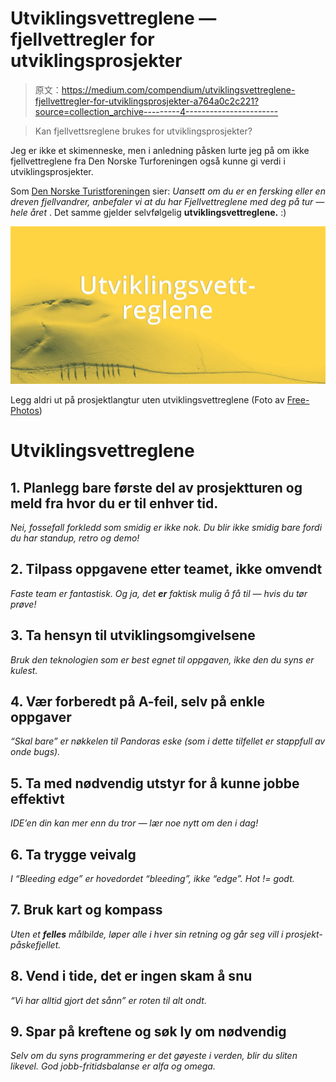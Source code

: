 # Utviklingsvettreglene — fjellvettregler for utviklingsprosjekter

> 原文：<https://medium.com/compendium/utviklingsvettreglene-fjellvettregler-for-utviklingsprosjekter-a764a0c2c221?source=collection_archive---------4----------------------->

> Kan fjellvettsreglene brukes for utviklingsprosjekter?

Jeg er ikke et skimenneske, men i anledning påsken lurte jeg på om ikke fjellvettreglene fra Den Norske Turforeningen også kunne gi verdi i utviklingsprosjekter.

Som [Den Norske Turistforeningen](https://www.dnt.no/fjellvett/) sier: *Uansett om du er en fersking eller en dreven fjellvandrer, anbefaler vi at du har Fjellvettreglene med deg på tur — hele året* . Det samme gjelder selvfølgelig **utviklingsvettreglene.** :)

![](img/8b249ffc67f85b98e183e4dea39c6927.png)

Legg aldri ut på prosjektlangtur uten utviklingsvettreglene (Foto av [Free-Photos](https://pixabay.com/users/free-photos-242387/))

# Utviklingsvettreglene

## 1\. Planlegg bare første del av prosjektturen og meld fra hvor du er til enhver tid.

*Nei, fossefall forkledd som smidig er ikke nok. Du blir ikke smidig bare fordi du har standup, retro og demo!*

## 2\. Tilpass oppgavene etter teamet, ikke omvendt

*Faste team er fantastisk. Og ja, det* ***er*** *faktisk mulig å få til — hvis du tør prøve!*

## 3\. Ta hensyn til utviklingsomgivelsene

*Bruk den teknologien som er best egnet til oppgaven, ikke den du syns er kulest.*

## 4\. Vær forberedt på A-feil, selv på enkle oppgaver

*“Skal bare” er nøkkelen til Pandoras eske (som i dette tilfellet er stappfull av onde bugs).*

## 5\. Ta med nødvendig utstyr for å kunne jobbe effektivt

*IDE’en din kan mer enn du tror — lær noe nytt om den i dag!*

## 6\. Ta trygge veivalg

*I “Bleeding edge” er hovedordet “bleeding”, ikke “edge”. Hot != godt.*

## 7\. Bruk kart og kompass

*Uten et* ***felles*** *målbilde, løper alle i hver sin retning og går seg vill i prosjekt-påskefjellet.*

## 8\. Vend i tide, det er ingen skam å snu

*“Vi har alltid gjort det sånn” er roten til alt ondt.*

## 9\. Spar på kreftene og søk ly om nødvendig

*Selv om du syns programmering er det gøyeste i verden, blir du sliten likevel. God jobb-fritidsbalanse er alfa og omega.*